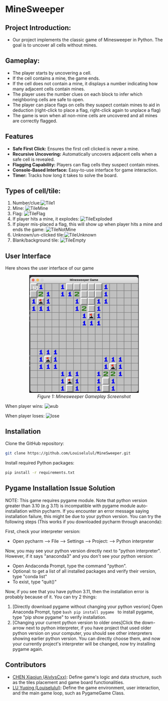 # MineSweeper

## Project Introduction:
- Our project implements the classic game of Minesweeper in Python. The goal is to uncover all cells without mines.

## Gameplay:
- The player starts by uncovering a cell. 
- If the cell contains a mine, the game ends.
- If the cell does not contain a mine, it displays a number indicating how many adjacent cells contain mines.
- The player uses the number clues on each block to infer which neighboring cells are safe to open.
- The player can place flags on cells they suspect contain mines to aid in deduction (right-click to place a flag, right-click again to unplace a flag)
- The game is won when all non-mine cells are uncovered and all mines are correctly flagged.

## Features
- **Safe First Click:** Ensures the first cell clicked is never a mine.
- **Recursive Uncovering:** Automatically uncovers adjacent cells when a safe cell is revealed.
- **Flagging Capability:** Players can flag cells they suspect contain mines.
- **Console-Based Interface:** Easy-to-use interface for game interaction.
- **Timer:** Tracks how long it takes to solve the board.

## Types of cell/tile:
1. Number/clue:![Tile1](https://github.com/Louiselulul/MineSweeper/assets/109748663/31da1ab4-58c7-420d-8afa-a8cba33a0510)
2. Mine: ![TileMine](https://github.com/Louiselulul/MineSweeper/assets/109748663/7af0097c-4199-4184-8f60-4d65edcbedf6)
4. Flag: ![TileFlag](https://github.com/Louiselulul/MineSweeper/assets/109748663/8f647b85-3005-4507-a506-a3105ccb6f35)
5. If player hits a mine, it explodes: ![TileExploded](https://github.com/Louiselulul/MineSweeper/assets/109748663/96e3aa61-cbe2-45be-961d-3c058b67c4cd)
6. If player mis-placed a flag, this will show up when player hits a mine and ends the game: ![TileNotMine](https://github.com/Louiselulul/MineSweeper/assets/109748663/2cb1dbee-f106-43f1-b18e-c34a61678816)
7. Unknown/un-clicked tile:![TileUnknown](https://github.com/Louiselulul/MineSweeper/assets/109748663/b5fe1cf0-413c-4c7d-848f-8a3115578f0a)
8. Blank/background tile: ![TileEmpty](https://github.com/Louiselulul/MineSweeper/assets/109748663/b1523f2a-4e9f-49ee-83e1-4c4febb22fc1)

## User Interface
Here shows the user interface of our game
<p align="center">
  <img src="user_interface_example.jpg" width="350" title="Minesweeper Gameplay">
  <br>
  <em>Figure 1: Minesweeper Gameplay Screenshot</em>
</p>

When player wins:
![wub](https://github.com/Louiselulul/MineSweeper/assets/109748663/9648c821-9b46-4829-b2ac-7e4ef83163a9)

When player loses:
![lose](https://github.com/Louiselulul/MineSweeper/assets/109748663/7883a577-6525-4fe7-96df-74dac524eb39)

## Installation

Clone the GitHub repository:

```bash
git clone https://github.com/Louiselulul/MineSweeper.git
```

Install required Python packages:

```bash
pip install -r requirements.txt
```

## Pygame Installation Issue Solution
NOTE: This game requires pygame module.
Note that python version greater than 3.10 (e.g 3.11) is incompatible with pygame module auto-installation within pycharm. If you encounter an error message saying installation failure, this might be due to your python version. You can try the following steps (This works if you downloaded pycharm through anaconda):

First, check your interpreter version:
- Open pycharm --> File --> Settings --> Project: --> Python interpreter

Now, you may see your python version directly next to "python interpreter". However, if it says "anaconda3" and you don't see your python version:
- Open Andaconda Prompt, type the command "python".
- Optional: to get a list of all installed packages and verify their version, type "conda list"
- To exist, type "quit()"

Now, if you see that you have python 3.11, then the installation error is probably because of it. You can try 2 things:
1. [Directly download pygame without changing your python vesrion] Open Anaconda Prompt, type ```bash pip install pygame ``` to install pygame, type "pip show pygame" to verify installation.
2. [Changing your current python version to older ones]Click the down-arrow next to python interpreter, if you have project that used older python version on your computer, you should see other interpreters showing earlier python version. You can directly choose them, and now your currently project's interpreter will be changed, now try installing pygame again.
   
## Contributors

- [CHEN Xiaojun (AivlysCxx)](https://github.com/AivlysCxx): Define game's logic and data structure, such as the tiles placement and game board functionalities. 
- [LU Yuqing (Louiselulul)](https://github.com/Louiselulul): Define the game environment, user interaction, and the main game loop, such as PygameGame Class.




